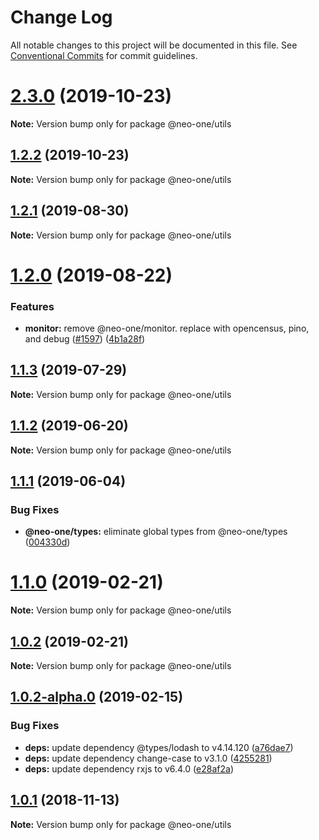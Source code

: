 # Change Log

All notable changes to this project will be documented in this file.
See [Conventional Commits](https://conventionalcommits.org) for commit guidelines.

# [2.3.0](https://github.com/neo-one-suite/neo-one/compare/@neo-one/utils@1.2.2...@neo-one/utils@2.3.0) (2019-10-23)

**Note:** Version bump only for package @neo-one/utils





## [1.2.2](https://github.com/neo-one-suite/neo-one/compare/@neo-one/utils@1.2.1...@neo-one/utils@1.2.2) (2019-10-23)

**Note:** Version bump only for package @neo-one/utils





## [1.2.1](https://github.com/neo-one-suite/neo-one/compare/@neo-one/utils@1.2.0...@neo-one/utils@1.2.1) (2019-08-30)

**Note:** Version bump only for package @neo-one/utils





# [1.2.0](https://github.com/neo-one-suite/neo-one/compare/@neo-one/utils@1.1.3...@neo-one/utils@1.2.0) (2019-08-22)


### Features

* **monitor:** remove @neo-one/monitor. replace with opencensus, pino, and debug ([#1597](https://github.com/neo-one-suite/neo-one/issues/1597)) ([4b1a28f](https://github.com/neo-one-suite/neo-one/commit/4b1a28f))





## [1.1.3](https://github.com/neo-one-suite/neo-one/compare/@neo-one/utils@1.1.2...@neo-one/utils@1.1.3) (2019-07-29)

**Note:** Version bump only for package @neo-one/utils





## [1.1.2](https://github.com/neo-one-suite/neo-one/compare/@neo-one/utils@1.1.1...@neo-one/utils@1.1.2) (2019-06-20)

**Note:** Version bump only for package @neo-one/utils





## [1.1.1](https://github.com/neo-one-suite/neo-one/compare/@neo-one/utils@1.1.0...@neo-one/utils@1.1.1) (2019-06-04)


### Bug Fixes

* **@neo-one/types:** eliminate global types from @neo-one/types ([004330d](https://github.com/neo-one-suite/neo-one/commit/004330d))





# [1.1.0](https://github.com/neo-one-suite/neo-one/compare/@neo-one/utils@1.0.2...@neo-one/utils@1.1.0) (2019-02-21)

**Note:** Version bump only for package @neo-one/utils





## [1.0.2](https://github.com/neo-one-suite/neo-one/compare/@neo-one/utils@1.0.2-alpha.0...@neo-one/utils@1.0.2) (2019-02-21)

**Note:** Version bump only for package @neo-one/utils





## [1.0.2-alpha.0](https://github.com/neo-one-suite/neo-one/compare/@neo-one/utils@1.0.1...@neo-one/utils@1.0.2-alpha.0) (2019-02-15)


### Bug Fixes

* **deps:** update dependency @types/lodash to v4.14.120 ([a76dae7](https://github.com/neo-one-suite/neo-one/commit/a76dae7))
* **deps:** update dependency change-case to v3.1.0 ([4255281](https://github.com/neo-one-suite/neo-one/commit/4255281))
* **deps:** update dependency rxjs to v6.4.0 ([e28af2a](https://github.com/neo-one-suite/neo-one/commit/e28af2a))





## [1.0.1](https://github.com/neo-one-suite/neo-one/compare/@neo-one/utils@1.0.0...@neo-one/utils@1.0.1) (2018-11-13)

**Note:** Version bump only for package @neo-one/utils

